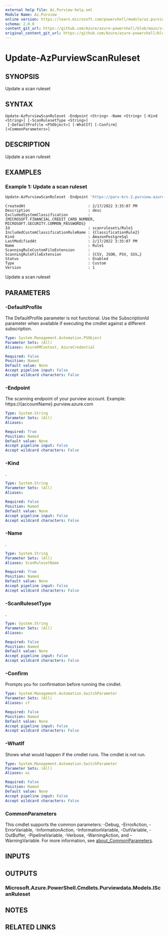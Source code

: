 ```yaml
---
external help file: Az.Purview-help.xml
Module Name: Az.Purview
online version: https://learn.microsoft.com/powershell/module/az.purview/update-azpurviewscanruleset
schema: 2.0.0
content_git_url: https://github.com/Azure/azure-powershell/blob/main/src/Purview/Purview/help/Update-AzPurviewScanRuleset.md
original_content_git_url: https://github.com/Azure/azure-powershell/blob/main/src/Purview/Purview/help/Update-AzPurviewScanRuleset.md
---
```


# Update-AzPurviewScanRuleset

## SYNOPSIS
Update a scan ruleset

## SYNTAX

```
Update-AzPurviewScanRuleset -Endpoint <String> -Name <String> [-Kind <String>] [-ScanRulesetType <String>]
 [-DefaultProfile <PSObject>] [-WhatIf] [-Confirm] [<CommonParameters>]
```

## DESCRIPTION
Update a scan ruleset

## EXAMPLES

### Example 1: Update a scan ruleset
```powershell
Update-AzPurviewScanRuleset -Endpoint 'https://parv-brs-2.purview.azure.com/' -Name 'Rule1' -Kind AmazonPostgreSql
```

```output
CreatedAt                            : 2/17/2022 3:35:07 PM
Description                          : desc
ExcludedSystemClassification         : {MICROSOFT.FINANCIAL.CREDIT_CARD_NUMBER, MICROSOFT.SECURITY.COMMON_PASSWORDS}
Id                                   : scanrulesets/Rule1
IncludedCustomClassificationRuleName : {ClassificationRule2}
Kind                                 : AmazonPostgreSql
LastModifiedAt                       : 2/17/2022 3:35:07 PM
Name                                 : Rule1
ScanningRuleCustomFileExtension      :
ScanningRuleFileExtension            : {CSV, JSON, PSV, SSV…}
Status                               : Enabled
Type                                 : Custom
Version                              : 1
```

Update a scan ruleset

## PARAMETERS

### -DefaultProfile
The DefaultProfile parameter is not functional.
Use the SubscriptionId parameter when available if executing the cmdlet against a different subscription.

```yaml
Type: System.Management.Automation.PSObject
Parameter Sets: (All)
Aliases: AzureRMContext, AzureCredential

Required: False
Position: Named
Default value: None
Accept pipeline input: False
Accept wildcard characters: False
```

### -Endpoint
The scanning endpoint of your purview account.
Example: https://{accountName}.purview.azure.com

```yaml
Type: System.String
Parameter Sets: (All)
Aliases:

Required: True
Position: Named
Default value: None
Accept pipeline input: False
Accept wildcard characters: False
```

### -Kind
.

```yaml
Type: System.String
Parameter Sets: (All)
Aliases:

Required: False
Position: Named
Default value: None
Accept pipeline input: False
Accept wildcard characters: False
```

### -Name
.

```yaml
Type: System.String
Parameter Sets: (All)
Aliases: ScanRulesetName

Required: True
Position: Named
Default value: None
Accept pipeline input: False
Accept wildcard characters: False
```

### -ScanRulesetType
.

```yaml
Type: System.String
Parameter Sets: (All)
Aliases:

Required: False
Position: Named
Default value: None
Accept pipeline input: False
Accept wildcard characters: False
```

### -Confirm
Prompts you for confirmation before running the cmdlet.

```yaml
Type: System.Management.Automation.SwitchParameter
Parameter Sets: (All)
Aliases: cf

Required: False
Position: Named
Default value: None
Accept pipeline input: False
Accept wildcard characters: False
```

### -WhatIf
Shows what would happen if the cmdlet runs.
The cmdlet is not run.

```yaml
Type: System.Management.Automation.SwitchParameter
Parameter Sets: (All)
Aliases: wi

Required: False
Position: Named
Default value: None
Accept pipeline input: False
Accept wildcard characters: False
```

### CommonParameters
This cmdlet supports the common parameters: -Debug, -ErrorAction, -ErrorVariable, -InformationAction, -InformationVariable, -OutVariable, -OutBuffer, -PipelineVariable, -Verbose, -WarningAction, and -WarningVariable. For more information, see [about_CommonParameters](http://go.microsoft.com/fwlink/?LinkID=113216).

## INPUTS

## OUTPUTS

### Microsoft.Azure.PowerShell.Cmdlets.Purviewdata.Models.IScanRuleset

## NOTES

## RELATED LINKS
